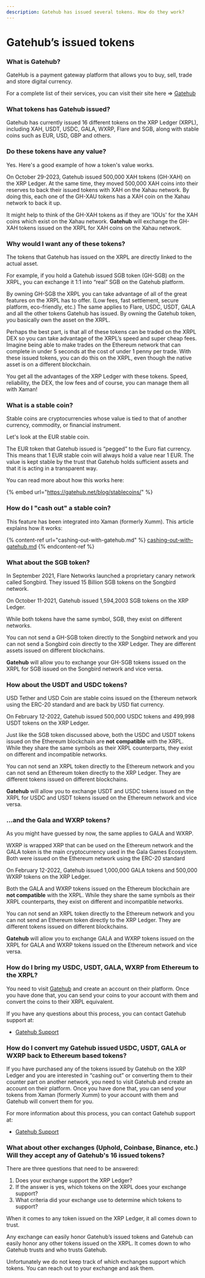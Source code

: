 ```yaml
---
description: Gatehub has issued several tokens. How do they work?
---
```


# Gatehub’s issued tokens

### **What is Gatehub?**

GateHub is a payment gateway platform that allows you to buy, sell, trade and store digital currency.&#x20;

For a complete list of their services, you can visit their site here =>  [Gatehub](https://gatehub.net/)

### **What tokens has Gatehub issued?**

Gatehub has currently issued 16 different tokens on the XRP Ledger (XRPL), including XAH, USDT, USDC, GALA, WXRP, Flare and SGB, along with stable coins such as EUR, USD, GBP and others.

### **Do these tokens have any value?**

Yes. Here's a good example of how a token's value works.

On October 29-2023, Gatehub issued 500,000 XAH tokens (GH-XAH) on the XRP Ledger. At the same time, they moved 500,000 XAH coins into their reserves to back their issued tokens with XAH on the Xahau network. By doing this, each one of the GH-XAU tokens has a XAH coin on the Xahau network to back it up.&#x20;

It might help to think of the GH-XAH tokens as if they are 'IOUs' for the XAH coins which exist on the Xahau network. **Gatehub** will exchange the GH-XAH tokens issued on the XRPL for XAH coins on the Xahau network.

### **Why would I want any of these tokens?**&#x20;

The tokens that Gatehub has issued on the XRPL are directly linked to the actual asset.

For example, if you hold a Gatehub issued SGB token (GH-SGB) on the XRPL, you can exchange it 1:1 into “real” SGB on the Gatehub platform.&#x20;

By owning GH-SGB the XRPL you can take advantage of all of the great features on the XRPL has to offer. (Low fees, fast settlement, secure platform, eco-friendly, etc.) The same applies to Flare, USDC, USDT, GALA and all the other tokens Gatehub has issued. By owning the Gatehub token, you basically own the asset on the XRPL.&#x20;

Perhaps the best part, is that all of these tokens can be traded on the XRPL DEX so you can take advantage of the XRPL’s speed and super cheap fees. Imagine being able to make trades on the Ethereum network that can complete in under 5 seconds at the cost of under 1 penny per trade. With these issued tokens, you can do this on the XRPL, even though the native asset is on a different blockchain.

You get all the advantages of the XRP Ledger with these tokens. Speed, reliability, the DEX, the low fees and of course, you can manage them all with Xaman!

### **What is a stable coin?**

Stable coins are cryptocurrencies whose value is tied to that of another currency, commodity, or financial instrument.

Let's look at the EUR stable coin.

The EUR token that Gatehub issued is “pegged” to the Euro fiat currency. This means that 1 EUR stable coin will always hold a value near 1 EUR. The value is kept stable by the trust that Gatehub holds sufficient assets and that it is acting in a transparent way.&#x20;

You can read more about how this works here:

{% embed url="https://gatehub.net/blog/stablecoins/" %}

### **How do I "cash out" a stable coin?**

This feature has been integrated into Xaman (formerly Xumm). This article explains how it works:

{% content-ref url="cashing-out-with-gatehub.md" %}
[cashing-out-with-gatehub.md](cashing-out-with-gatehub.md)
{% endcontent-ref %}

### **What about the SGB token?**

In September 2021, Flare Networks launched a proprietary canary network called Songbird. They issued 15 Billion SGB tokens on the Songbird network.

On October 11-2021, Gatehub issued 1,594,2003 SGB tokens on the XRP Ledger.

While both tokens have the same symbol, SGB, they exist on different networks.

You can not send a GH-SGB token directly to the Songbird network and you can not send a Songbird coin directly to the XRP Ledger. They are different assets issued on different blockchains.

**Gatehub** will allow you to exchange your GH-SGB tokens issued on the XRPL for SGB issued on the Songbird network and vice versa.

### **How about the USDT and USDC tokens?**

USD Tether and USD Coin are stable coins issued on the Ethereum network using the ERC-20 standard and are back by USD fiat currency.

On February 12-2022, Gatehub issued 500,000 USDC tokens and 499,998 USDT tokens on the XRP Ledger.

Just like the SGB token discussed above, both the USDC and USDT tokens issued on the Ethereum blockchain are **not** **compatible** with the XRPL. While they share the same symbols as their XRPL counterparts, they exist on different and incompatible networks.

You can not send an XRPL token directly to the Ethereum network and you can not send an Ethereum token directly to the XRP Ledger. They are different tokens issued on different blockchains.

**Gatehub** will allow you to exchange USDT and USDC tokens issued on the XRPL for USDC and USDT tokens issued on the Ethereum network and vice versa.

### **…and the Gala and WXRP tokens?**

As you might have guessed by now, the same applies to GALA and WXRP.

WXRP is wrapped XRP that can be used on the Ethereum network and the GALA token is the main cryptocurrency used in the Gala Games Ecosystem. Both were issued on the Ethereum network using the ERC-20 standard

On February 12-2022, Gatehub issued 1,000,000 GALA tokens and 500,000 WXRP tokens on the XRP Ledger.

Both the GALA and WXRP tokens issued on the Ethereum blockchain are **not compatible** with the XRPL. While they share the same symbols as their XRPL counterparts, they exist on different and incompatible networks.

You can not send an XRPL token directly to the Ethereum network and you can not send an Ethereum token directly to the XRP Ledger. They are different tokens issued on different blockchains.

**Gatehub** will allow you to exchange GALA and WXRP tokens issued on the XRPL for GALA and WXRP tokens issued on the Ethereum network and vice versa.

### **How do I bring my** **USDC, USDT, GALA, WXRP from Ethereum to the XRPL?**

You need to visit [Gatehub](https://gatehub.net/) and create an account on their platform. Once you have done that, you can send your coins to your account with them and convert the coins to their XRPL equivalent.

If you have any questions about this process, you can contact Gatehub support at:

* [Gatehub Support](https://support.gatehub.net/hc/en-us)

### **How do I convert my Gatehub issued USDC, USDT, GALA or WXRP back to Ethereum based tokens?**

If you have purchased any of the tokens issued by Gatehub on the XRP Ledger and you are interested in “cashing out” or converting them to their counter part on another network, you need to visit Gatehub and create an account on their platform. Once you have done that, you can send your tokens from Xaman (formerly Xumm) to your account with them and Gatehub will convert them for you.

For more information about this process, you can contact Gatehub support at:

* [Gatehub Support](https://support.gatehub.net/hc/en-us)

### **What about other exchanges (Uphold, Coinbase, Binance, etc.) Will they accept any of Gatehub's 16 issued tokens?**

There are three questions that need to be answered:

1. Does your exchange support the XRP Ledger?
2. If the answer is yes, which tokens on the XRPL does your exchange support?
3. What criteria did your exchange use to determine which tokens to support?

When it comes to any token issued on the XRP Ledger, it all comes down to trust.

Any exchange can easily honor Gatehub’s issued tokens and Gatehub can easily honor any other tokens issued on the XRPL. It comes down to who Gatehub trusts and who trusts Gatehub.

Unfortunately we do not keep track of which exchanges support which tokens.  You can reach out to your exchange and ask them.

